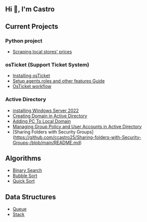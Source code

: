 ## Hi 👋, I'm Castro

## Current Projects

### Python project
- [Scraping local stores' prices](https://github.com/ccastro25/checking_local_prices_with_playwirght)
### osTicket (Support Ticket System)
- [Installing osTicket](https://github.com/ccastro25/Setting_up_osTicket)
- [Setup agents,roles and other features Guide](https://github.com/ccastro25/Configuring_osTicket_System/blob/main/README.md)
- [OsTicket workflow](https://github.com/ccastro25/Osticket_WorkFlow/blob/main/README.md)
### Active Directory
- [installing Windows Server 2022 ](https://github.com/ccastro25/How-to-install-windows-server-2022-on-virtual-box)
- [Creating  Domain in Active Directory  ](https://github.com/ccastro25/Creating_domain_in_Active_directory)
- [Adding PC To Local Domain](https://github.com/ccastro25/Adding_PC_To_Local_Domain_Within_Active_Directory)
- [Managing Group Policy and User Accounts in Active Directory](https://github.com/ccastro25/Managing-Group-Policy-and-User-Accounts-in-Active-Directory/blob/main/README.md)
- [Sharing Folders with Security Groups]
   (https://github.com/ccastro25/Sharing-folders-with-Security-Groups-/blob/main/README.md)
## Algorithms 
 - [Binary Search](https://github.com/ccastro25/data_structures_and_algortihms/tree/main/BS)
- [Bubble Sort](https://github.com/ccastro25/data_structures_and_algortihms/tree/main/bubblesort)
 - [Quick Sort](https://github.com/ccastro25/data_structures_and_algortihms/tree/main/qs)
## Data Structures
 - [Queue](https://github.com/ccastro25/data_structures_and_algortihms/tree/main/Queue)
 - [Stack](https://github.com/ccastro25/data_structures_and_algortihms/tree/main/Stack)
